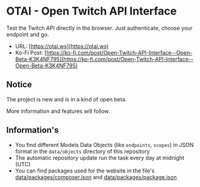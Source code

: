 # OTAI - Open Twitch API Interface

Test the Twitch API directly in the browser. Just authenticate, choose your endpoint and go.

* URL: [https://otai.ws](https://otai.ws)
* Ko-Fi Post: [https://ko-fi.com/post/Open-Twitch-API-Interface--Open-Beta-K3K4NF795](https://ko-fi.com/post/Open-Twitch-API-Interface--Open-Beta-K3K4NF795)

## Notice

The project is new and is in a kind of open beta.

More information and features will follow.

## Information's

* You find different Models Data Objects (like `endpoints`, `scopes`) in JSON format in the `data/objects` directory of this repository
* The automatic repository update run the task every day at midnight (UTC)
* You can find packages used for the website in the file's [data/packages/composer.json](data/packages/composer.json) and [data/packages/package.json](data/packages/package.json)
